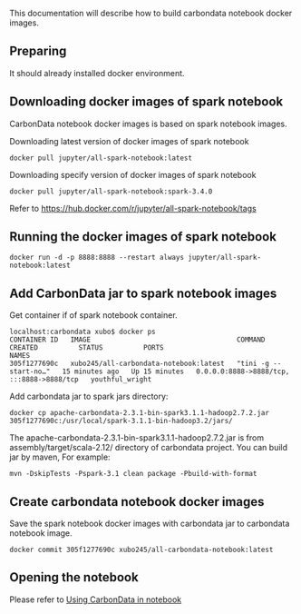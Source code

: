 This documentation will describe how to build carbondata notebook docker images.

## Preparing
It should already installed docker environment.

## Downloading docker images of spark notebook 
CarbonData notebook docker images is based on spark notebook images.

Downloading latest version of docker images of spark notebook 

```shell
docker pull jupyter/all-spark-notebook:latest
```

Downloading specify version of docker images of spark notebook 

```shell
docker pull jupyter/all-spark-notebook:spark-3.4.0
```

Refer to https://hub.docker.com/r/jupyter/all-spark-notebook/tags


## Running the docker images of spark notebook

```
docker run -d -p 8888:8888 --restart always jupyter/all-spark-notebook:latest
```

## Add CarbonData jar to spark notebook images
Get container if of spark notebook container.

```shell
localhost:carbondata xubo$ docker ps
CONTAINER ID   IMAGE                                    COMMAND                  CREATED          STATUS          PORTS                                       NAMES
305f1277690c   xubo245/all-carbondata-notebook:latest   "tini -g -- start-no…"   15 minutes ago   Up 15 minutes   0.0.0.0:8888->8888/tcp, :::8888->8888/tcp   youthful_wright
```
Add carbondata jar to spark jars directory:
```
docker cp apache-carbondata-2.3.1-bin-spark3.1.1-hadoop2.7.2.jar  305f1277690c:/usr/local/spark-3.1.1-bin-hadoop3.2/jars/
```

The apache-carbondata-2.3.1-bin-spark3.1.1-hadoop2.7.2.jar is from assembly/target/scala-2.12/ directory of carbondata project.
You can build jar by maven, For example:

```
mvn -DskipTests -Pspark-3.1 clean package -Pbuild-with-format
```

## Create carbondata notebook docker images
Save the spark notebook docker images with carbondata jar to carbondata notebook image.

```
docker commit 305f1277690c xubo245/all-carbondata-notebook:latest
```
 
## Opening the notebook 

Please refer to [Using CarbonData in notebook](#../docs/using-carbondata-in-notebook.md)  